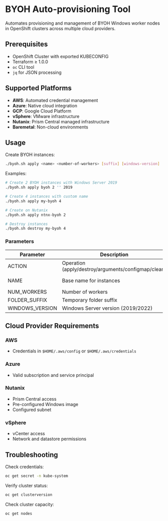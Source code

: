 # BYOH Auto-provisioning Tool

Automates provisioning and management of BYOH Windows worker nodes in OpenShift clusters across multiple cloud providers.

## Prerequisites

- OpenShift Cluster with exported KUBECONFIG
- Terraform ≥ 1.0.0
- `oc` CLI tool
- `jq` for JSON processing

## Supported Platforms

- **AWS**: Automated credential management
- **Azure**: Native cloud integration
- **GCP**: Google Cloud Platform
- **vSphere**: VMware infrastructure
- **Nutanix**: Prism Central managed infrastructure
- **Baremetal**: Non-cloud environments

## Usage

Create BYOH instances:
```bash
./byoh.sh apply <name> <number-of-workers> [suffix] [windows-version]
```

Examples:
```bash
# Create 2 BYOH instances with Windows Server 2019
./byoh.sh apply byoh 2 '' 2019

# Create 4 instances with custom name
./byoh.sh apply my-byoh 4

# Create on Nutanix
./byoh.sh apply ntnx-byoh 2

# Destroy instances
./byoh.sh destroy my-byoh 4
```

### Parameters

| Parameter | Description | Default | Required |
|-----------|-------------|---------|----------|
| ACTION | Operation (apply/destroy/arguments/configmap/clean) | apply | Yes |
| NAME | Base name for instances | byoh-winc | No |
| NUM_WORKERS | Number of workers | 2 | No |
| FOLDER_SUFFIX | Temporary folder suffix | "" | No |
| WINDOWS_VERSION | Windows Server version (2019/2022) | 2022 | No |

## Cloud Provider Requirements

### AWS
- Credentials in `$HOME/.aws/config` or `$HOME/.aws/credentials`

### Azure
- Valid subscription and service principal

### Nutanix
- Prism Central access
- Pre-configured Windows image
- Configured subnet

### vSphere
- vCenter access
- Network and datastore permissions

## Troubleshooting

Check credentials:
```bash
oc get secret -n kube-system
```

Verify cluster status:
```bash
oc get clusterversion
```

Check cluster capacity:
```bash
oc get nodes
```